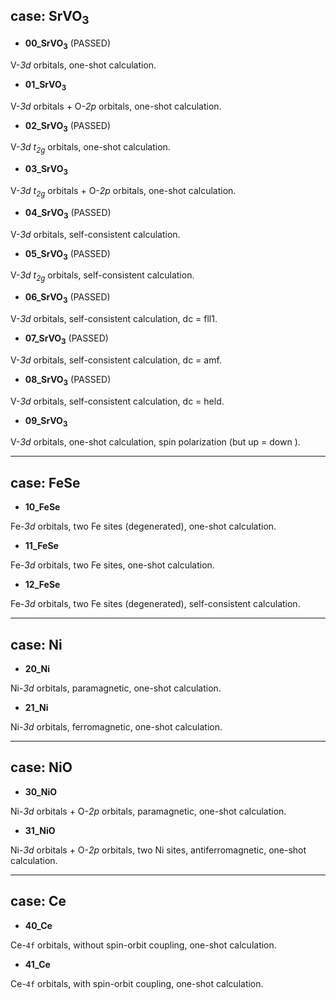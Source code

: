 ## case: SrVO<sub>3</sub>

* **00_SrVO<sub>3</sub>** (PASSED)

V-*3d* orbitals, one-shot calculation.

* **01_SrVO<sub>3</sub>**

V-*3d* orbitals + O-*2p* orbitals, one-shot calculation.

* **02_SrVO<sub>3</sub>** (PASSED)

V-*3d* *t<sub>2g</sub>* orbitals, one-shot calculation.

* **03_SrVO<sub>3</sub>**

V-*3d* *t<sub>2g</sub>* orbitals + O-*2p* orbitals, one-shot calculation.

* **04_SrVO<sub>3</sub>** (PASSED)

V-*3d* orbitals, self-consistent calculation.

* **05_SrVO<sub>3</sub>** (PASSED)

V-*3d* *t<sub>2g</sub>* orbitals, self-consistent calculation.

* **06_SrVO<sub>3</sub>** (PASSED)

V-*3d* orbitals, self-consistent calculation, dc = fll1.

* **07_SrVO<sub>3</sub>** (PASSED)

V-*3d* orbitals, self-consistent calculation, dc = amf.

* **08_SrVO<sub>3</sub>** (PASSED)

V-*3d* orbitals, self-consistent calculation, dc = held.

* **09_SrVO<sub>3</sub>**

V-*3d* orbitals, one-shot calculation, spin polarization (but up = down ).

---

## case: FeSe

* **10_FeSe**

Fe-*3d* orbitals, two Fe sites (degenerated), one-shot calculation.

* **11_FeSe**

Fe-*3d* orbitals, two Fe sites, one-shot calculation.

* **12_FeSe**

Fe-*3d* orbitals, two Fe sites (degenerated), self-consistent calculation.

---

## case: Ni

* **20_Ni**

Ni-*3d* orbitals, paramagnetic, one-shot calculation.

* **21_Ni**

Ni-*3d* orbitals, ferromagnetic, one-shot calculation.

---

## case: NiO

* **30_NiO**

Ni-*3d* orbitals + O-*2p* orbitals, paramagnetic, one-shot calculation.

* **31_NiO**

Ni-*3d* orbitals + O-*2p* orbitals, two Ni sites, antiferromagnetic, one-shot calculation.

---

## case: Ce

* **40_Ce**

Ce-``4f`` orbitals, without spin-orbit coupling, one-shot calculation.

* **41_Ce**

Ce-``4f`` orbitals, with spin-orbit coupling, one-shot calculation.
